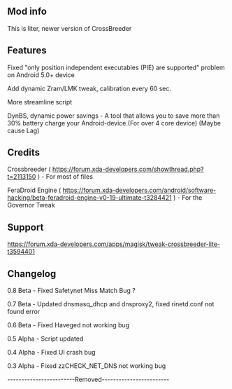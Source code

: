 ## Mod info

This is  liter, newer version of CrossBreeder 

## Features

Fixed "only position independent executables (PIE) are supported" problem on Android 5.0+ device

Add dynamic Zram/LMK tweak, calibration every 60 sec.

More streamline script

DynBS, dynamic power savings - A tool that allows you to save more than 30% battery charge your Android-device.(For over 4 core device) (Maybe cause Lag)

## Credits

Crossbreeder ( https://forum.xda-developers.com/showthread.php?t=2113150 ) - For most of files

FeraDroid Engine ( https://forum.xda-developers.com/android/software-hacking/beta-feradroid-engine-v0-19-ultimate-t3284421 ) - For the Governor Tweak

## Support

https://forum.xda-developers.com/apps/magisk/tweak-crossbreeder-lite-t3594401

## Changelog

0.8 Beta - Fixed Safetynet Miss Match Bug ?

0.7 Beta - Updated dnsmasq_dhcp and dnsproxy2, fixed rinetd.conf not found error

0.6 Beta - Fixed Haveged not working bug

0.5 Alpha - Script updated

0.4 Alpha - Fixed UI crash bug

0.3 Alpha - Fixed zzCHECK_NET_DNS not working bug

------------------------Removed------------------------
